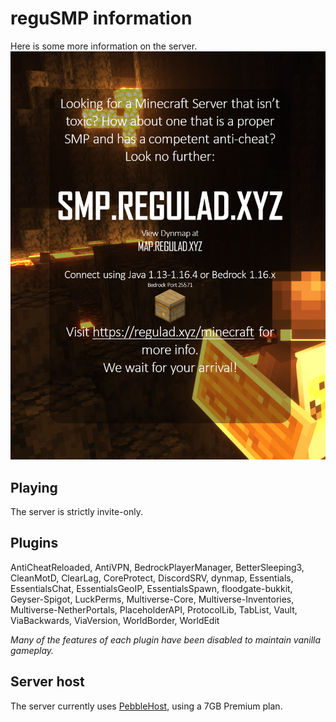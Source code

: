 # reguSMP information
Here is some more information on the server.
![Banner Ad](/images/smear.png)
## Playing
The server is strictly invite-only. 
## Plugins
AntiCheatReloaded, AntiVPN, BedrockPlayerManager, BetterSleeping3, CleanMotD, ClearLag, CoreProtect, DiscordSRV, dynmap, Essentials, EssentialsChat, EssentialsGeoIP, EssentialsSpawn, floodgate-bukkit, Geyser-Spigot, LuckPerms, Multiverse-Core, Multiverse-Inventories, Multiverse-NetherPortals, PlaceholderAPI, ProtocolLib, TabList, Vault, ViaBackwards, ViaVersion, WorldBorder, WorldEdit

*Many of the features of each plugin have been disabled to maintain vanilla gameplay.*
## Server host
The server currently uses [PebbleHost](https://pebblehost.com/), using a 7GB Premium plan.